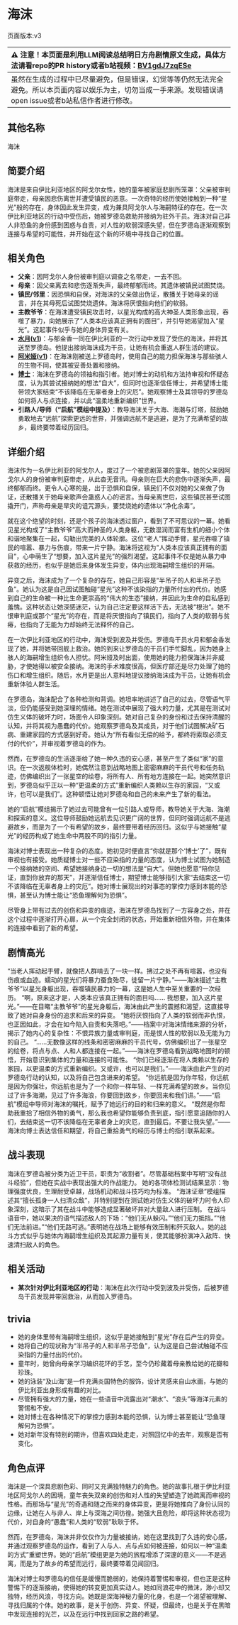 # 海沫
页面版本:v3
 

| :warning: 注意！本页面是利用LLM阅读总结明日方舟剧情原文生成，具体方法请看repo的PR history或者b站视频：[BV1gdJ7zqESe](https://www.bilibili.com/video/BV1gdJ7zqESe/)         |
|:----------------------------|
| 虽然在生成的过程中已尽量避免，但是错误，幻觉等等仍然无法完全避免。所以本页面内容以娱乐为主，切勿当成一手来源。发现错误请open issue或者b站私信作者进行修改。|



## 其他名称
海沫
## 简要介绍
海沫是来自伊比利亚地区的阿戈尔女性，她的童年被家庭悲剧所笼罩：父亲被审判庭带走，母亲因悲伤离世并遭受镇民的恶意。一次奇特的经历使她接触到一种“星光”般的存在，身体因此发生异变，成为兼具阿戈尔人与海嗣特征的存在。在一次伊比利亚地区的行动中受伤后，她被罗德岛救助并接纳为驻外干员。海沫对自己非人非恐鱼的身份感到困惑与自责，对人性的软弱深感失望，但在罗德岛逐渐观察到连接与希望的可能性，并开始在这个新的环境中寻找自己的位置。
## 相关角色
-   **父亲**：因阿戈尔人身份被审判庭以调查之名带走，一去不回。
-   **母亲**：因父亲离去和悲伤逐渐失声，最终郁郁而终。其遗体被镇民试图焚烧。
-   **镇民/邻里**：因恐惧和自保，对海沫的父亲做出伪证，散播关于她母亲的谣言，并在其母死后试图焚烧遗体。海沫将厌恨指向他们的软弱。
-   **主教爷爷**：在海沫遭受镇民攻击时，以星光构成的高大神圣人类形象出现，吞噬了暴力，向她展示了“人类本应该真正拥有的面目”，并引导她渴望加入“星光”。这起事件似乎与她的身体异变有关。
-   **[水月](char_437_mizuki.md)([v1](../chars/char_437_mizuki.md))**：与郁金香一同在伊比利亚的一次行动中发现了受伤的海沫，并将其送至罗德岛。他提出接纳海沫成为干员，让她有机会重返人群生活的建议。
-   **[阿米娅](char_002_amiya.md)([v1](../chars/char_002_amiya.md))**：在海沫刚被送上罗德岛时，使用自己的能力担保海沫与那些骇人的生物不同，使其被妥善处置和接纳。
-   **[博士](extended_char_bo_shi.md)**：海沫在罗德岛的领袖和指引者。她对博士的动机和方法持审视和怀疑态度，认为其尝试接纳她的想法“自大”，但同时也逐渐信任博士，并希望博士能带领大家结束“不该降临在无辜者身上的灾厄”。她观察博士及其领导的罗德岛如何将人与点连接，并以此“温柔地重新编织”世界。
-   **引路人/导师（“启航”模组中提及）**：教导海沫关于大海、海潮与灯塔，鼓励她勇敢地去“远航”探索更远的世界，并强调远航不是逃避，是为了充满希望的故乡，最终要带着经历回归。
## 详细介绍
海沫作为一名伊比利亚的阿戈尔人，度过了一个被悲剧笼罩的童年。她的父亲因阿戈尔人的身份被审判庭带走，从此杳无音讯。母亲则在巨大的悲伤中逐渐失声，最终郁郁而终。更令人心寒的是，出于恐惧和自保，镇民们不仅对她的父亲做了伪证，还散播关于她母亲歌声会蛊惑人心的谣言。当母亲离世后，这些镇民甚至试图撬开门，声称母亲是旱灾的诅咒源头，要焚烧她的遗体以“净化余毒”。

就在这个绝望的时刻，还是个孩子的海沫透过窗户，看到了不可思议的一幕。她看见星光构成了“主教爷爷”高大而神圣的人类身躯，无数湿润而富有生机的细小个体和谐地聚集在一起，勾勒出完美的人体轮廓。这位“老人”挥动手臂，星光吞噬了镇民的喧嚣、暴力与伤痕，带来一片宁静。海沫将这视为“人类本应该真正拥有的面目”，心中萌生了“想要，加入这片星光”的强烈渴望。这起事件不仅是她从暴力中获救的经历，也似乎是她后来身体发生异变，体内出现海嗣增生组织的开端。

异变之后，海沫成为了一个复杂的存在，她自己形容是“半吊子的人和半吊子恐鱼”。她认为这是自己因试图触碰“星光”这种不该染指的力量所付出的代价。她感到自己的生命被一种比生命更崇高的“伟大的生态”接纳，并因此为生命的自私感到羞愧。这种状态让她深感迷茫，认为自己注定要这样活下去，无法被“根治”。她不恨审判庭或那个“星光”的存在，而是将厌恨指向了镇民们，指向了人类的软弱与贫瘠，也指向了无能为力却始终无法释怀的自己。

在一次伊比利亚地区的行动中，海沫受到波及并受伤。罗德岛干员水月和郁金香发现了她，并将她带回舰上救治。她的到来让罗德岛的干员们手忙脚乱，因为她身上骇人的海嗣增生组织令人担忧。阿米娅及时出面，使用她的能力担保海沫并非威胁，才使她得以被安全接纳。海沫的手术难度很高，但医疗部还是尽力处理了她的伤口和增生组织。随后，水月更是出人意料地提议接纳海沫成为干员，让她有机会重新体验人群生活。

在罗德岛，海沫配合了各种检测和背调。她坦率地讲述了自己的过去，尽管语气平淡，但仍能感受到她深埋的情绪。她在测试中展现了强大的力量，尤其是在测试对仿生义体的破坏力时，场面令人印象深刻。她对自己复杂的身份和过去保持清醒的认知，并将其视为愚蠢的代价。她观察罗德岛及其成员，对于他们试图解决矿石病、重建家园的方式感到好奇。她认为“所有看似无偿的给予，都终将索取必须支付的代价”，并审视着罗德岛的作为。

然而，在罗德岛的生活逐渐给了她一种久违的安心感，甚至产生了类似“家”的意识。在一次返舰体检时，她偶然注意到战略地图上密密麻麻的干员代号和任务轨迹，仿佛编织出了一张星空的绘卷，将所有人、所有地方连接在一起。她突然意识到，罗德岛似乎正以一种“更温柔的方式”重新编织人类赖以生存的家园，“又或许，也可以是我们”。这种顿悟让她对罗德岛和自己的未来产生了新的看法。

她的“启航”模组揭示了她过去可能曾有一位引路人或导师，教导她关于大海、海潮和探索的意义。这位导师鼓励她远航去见识更广阔的世界，但同时强调远航不是逃避故乡，而是为了一个有希望的故乡，最终要带着经历回归。这似乎与她接触“星光”的经历构成了她生命中两股不同的指引力量。

海沫对博士表现出一种复杂的态度。她初见时便直言“你就是那个‘博士’了”，既有审视也有接受。她质疑博士对一些不应染指的力量的态度，认为博士试图为她制造一个接纳她的空间、希望她接纳身边一切的想法是“自大”。但她也愿意“陪你见证，直到你放弃的那天”，并逐渐信任博士，期望博士能够指引大家“去结束这一切不该降临在无辜者身上的灾厄”。她对博士展现出的对事态的掌控力感到本能的恐惧，甚至认为博士能让“恐鱼理解何为恐惧”。

尽管身上带有过去的创伤和异变的痕迹，海沫在罗德岛找到了一方容身之处，并在这个过程中逐渐打开心扉，从一个完全封闭的状态，开始重新相信外物，并在集体的连接中看到了新的希望。
## 剧情高光
“当老人挥动起手臂，就像把人群啃去了一块一样。拂过之处不再有喧嚣，也没有伤痕或血迹。蠕动的星光们将暴力蚕食殆尽，徒留一片宁静。”——海沫描述“主教爷爷”以星光身躯出现，吞噬镇民暴力的一幕，这是她人生中至关重要的一次经历。
“啊，原来这才是，人类本应该真正拥有的面目吗...... 我想要，加入这片星光。”——在目睹“主教爷爷”的星光身躯后，海沫由此产生的震撼和渴望，这直接导致了她对自身身份的追求和后来的异变。
“她将厌恨指向了人类的软弱而非仇恨，也正因如此，才会在如今陷入自责和失落吧。”——档案中对海沫情绪来源的分析，揭示了她内心的复杂性：不恨异族力量或审判庭，而是恨人性的软弱以及无能为力的自己。
“......无数像这样的线条和密密麻麻的干员代号，仿佛编织出了一张星空的绘卷，将点与点、人和人都连接在一起。”——海沫在罗德岛看到战略地图时的顿悟，开始意识到集体的力量和连接的可能性。
“你们已经逐渐在将人类赖以生存的家园，以更温柔的方式重新编织。又或许，也可以是我们。”——海沫由此产生的对罗德岛行动的认知，以及将自己包含进来的希望。
“你远航是因为你年轻，你远航是因为你强壮，你远航也是为了一个和你一样年轻、一样充满希望的故乡。当你见过了许多海潮，见过了许多海浪，你要回到故乡，你要回来和我们讲。”——“启航”模组中导师对海沫的嘱托，赋予了她远行的目的和归来的意义。
“既然是你帮助我重拾了相信外物的勇气，那么我也希望你能够负责到底，指引愿意追随你的人们，去结束这一切不该降临在无辜者身上的灾厄，直到最后。不要让我失望。”——海沫向博士表达信任和期望，将自己重拾勇气的经历与博士的指引联系起来。
## 战斗表现
海沫在罗德岛被分类为近卫干员，职责为“收割者”。尽管基础档案中写明“没有战斗经验”，但她在实战中表现出强大的作战能力。
她的各项体检测试结果显示：物理强度优良，生理耐受卓越，战场机动和战斗技巧均为标准。
“海沫证章”模组描述其“擅长孤身一人扫清众敌”，并特别提到在测试她对仿生义体的破坏力时令人印象深刻，这暗示了其在战斗中能够造成显著破坏并对大量敌人进行压制。
在战斗语音中，她以果决的语气描述敌人的下场：“他们无从躲闪。”“他们无力抵挡。”“他们无法前进。”“他们无路可逃。”表明她在战场上能够有效压制和歼灭敌人。她的战斗方式似乎与她体内海嗣增生组织及其起源力量有关，使其能够扮演冲入敌阵、快速清扫敌人的角色。
## 相关活动
-   **某次针对伊比利亚地区的行动**：海沫在此次行动中受到波及并受伤，后被罗德岛干员发现并带回救治，从而加入罗德岛。
## trivia
- 她的身体里带有海嗣增生组织，这似乎是她接触到“星光”存在后产生的异变。
- 她将自己的现状称为“半吊子的人和半吊子恐鱼”，认为这是自己尝试触碰不应染指的力量付出的代价。
- 童年时，她曾向母亲学习编织花环的手艺，至今仍珍藏着母亲教给她的花瓣和珍珠。
- 她的泳装“及山海”是一件充满炎国特色的服饰，设计灵感来自山水画，与她的伊比利亚出身形成有趣的对比。
- 尽管拥有强大的力量，她在一些语音中流露出对“潮水”、“浪头”等海洋元素的警惕和不安。
- 她对博士在各种情况下的掌控力感到本能的恐惧，认为博士甚至能让“恐鱼理解何为恐惧”。
- 她对新年没有特别的期许，但喜欢四处走走，对照回忆中的去年，观察是否有变化。
## 角色点评
海沫是一个深具悲剧色彩、同时又充满独特魅力的角色。她的故事扎根于伊比利亚地区阿戈尔人的困境，童年丧失双亲的创伤和对人性的失望塑造了她疏离而审视的性格。而那场与“星光”的奇遇和随之而来的身体异变，更是将她推向了身份认同的边缘，让她在人与非人、岸上与深海之间彷徨。她强大且危险，却将这种状态视为代价，对自身的“愚蠢”和人类的“软弱”耿耿于怀。

然而，在罗德岛，海沫并非仅仅作为力量被接纳，她在这里找到了久违的安心感，并通过观察罗德岛的运作，看到了人与人、点与点如何被连接，如何以一种“温柔的方式”重塑世界。她的“启航”模组更是为她的旅程增添了深邃的意义——不是逃离，而是为了故乡的希望而远行，最终要带着见闻回归。

海沫对博士和罗德岛的信任是缓慢而脆弱的，她保持着警惕和审视，但也正是这种警惕下的逐渐接纳，使得她的转变更加真实动人。她如同浪花中的微沫，渺小却又独特，经历风浪，寻找方向。她既是深海神秘力量的化身，也是一个渴望被理解、寻找归属的个体。她的故事，是关于创伤、异变、怀疑，但最终，也是关于在黑暗中发现连接的光芒，以及在远行中找到回家之路的希望。